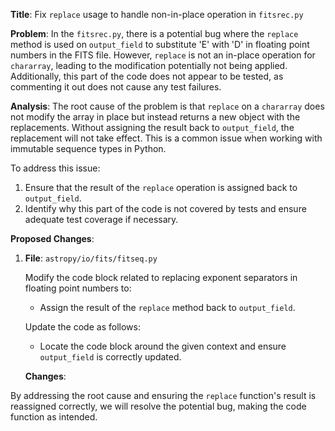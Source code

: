 **Title**: Fix `replace` usage to handle non-in-place operation in `fitsrec.py`

**Problem**:
In the `fitsrec.py`, there is a potential bug where the `replace` method is used on `output_field` to substitute 'E' with 'D' in floating point numbers in the FITS file. However, `replace` is not an in-place operation for `chararray`, leading to the modification potentially not being applied. Additionally, this part of the code does not appear to be tested, as commenting it out does not cause any test failures.

**Analysis**:
The root cause of the problem is that `replace` on a `chararray` does not modify the array in place but instead returns a new object with the replacements. Without assigning the result back to `output_field`, the replacement will not take effect. This is a common issue when working with immutable sequence types in Python.

To address this issue:
1. Ensure that the result of the `replace` operation is assigned back to `output_field`.
2. Identify why this part of the code is not covered by tests and ensure adequate test coverage if necessary.

**Proposed Changes**:
1. **File**: `astropy/io/fits/fitseq.py`

   Modify the code block related to replacing exponent separators in floating point numbers to:
   - Assign the result of the `replace` method back to `output_field`.

   Update the code as follows:
   - Locate the code block around the given context and ensure `output_field` is correctly updated.

   **Changes**:
   

By addressing the root cause and ensuring the `replace` function's result is reassigned correctly, we will resolve the potential bug, making the code function as intended.